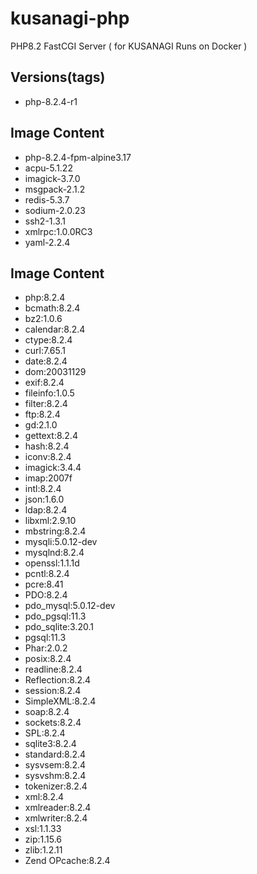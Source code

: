 # kusanagi-php
PHP8.2 FastCGI Server ( for KUSANAGI Runs on Docker )

## Versions(tags)
- php-8.2.4-r1

## Image Content
- php-8.2.4-fpm-alpine3.17
- acpu-5.1.22
- imagick-3.7.0
- msgpack-2.1.2
- redis-5.3.7
- sodium-2.0.23
- ssh2-1.3.1
- xmlrpc:1.0.0RC3
- yaml-2.2.4

## Image Content
- php:8.2.4
- bcmath:8.2.4
- bz2:1.0.6
- calendar:8.2.4
- ctype:8.2.4
- curl:7.65.1
- date:8.2.4
- dom:20031129
- exif:8.2.4
- fileinfo:1.0.5
- filter:8.2.4
- ftp:8.2.4
- gd:2.1.0
- gettext:8.2.4
- hash:8.2.4
- iconv:8.2.4
- imagick:3.4.4
- imap:2007f
- intl:8.2.4
- json:1.6.0
- ldap:8.2.4
- libxml:2.9.10
- mbstring:8.2.4
- mysqli:5.0.12-dev
- mysqlnd:8.2.4
- openssl:1.1.1d
- pcntl:8.2.4
- pcre:8.41
- PDO:8.2.4
- pdo_mysql:5.0.12-dev
- pdo_pgsql:11.3
- pdo_sqlite:3.20.1
- pgsql:11.3
- Phar:2.0.2
- posix:8.2.4
- readline:8.2.4
- Reflection:8.2.4
- session:8.2.4
- SimpleXML:8.2.4
- soap:8.2.4
- sockets:8.2.4
- SPL:8.2.4
- sqlite3:8.2.4
- standard:8.2.4
- sysvsem:8.2.4
- sysvshm:8.2.4
- tokenizer:8.2.4
- xml:8.2.4
- xmlreader:8.2.4
- xmlwriter:8.2.4
- xsl:1.1.33
- zip:1.15.6
- zlib:1.2.11
- Zend OPcache:8.2.4

